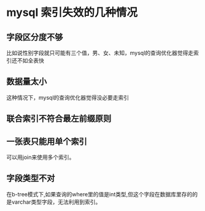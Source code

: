 # mysql 索引失效的几种情况

## 字段区分度不够

比如说性别字段就只可能有三个值，男、女、未知，mysql的查询优化器觉得走索引还不如全表快

## 数据量太小

这种情况下，mysql的查询优化器觉得没必要走索引

## 联合索引不符合最左前缀原则

## 一张表只能用单个索引

可以用join来使用多个索引。

## 字段类型不对

在b-tree模式下,如果查询的where里的值是int类型,但这个字段在数据库里存的的是varchar类型字段，无法利用到索引。
